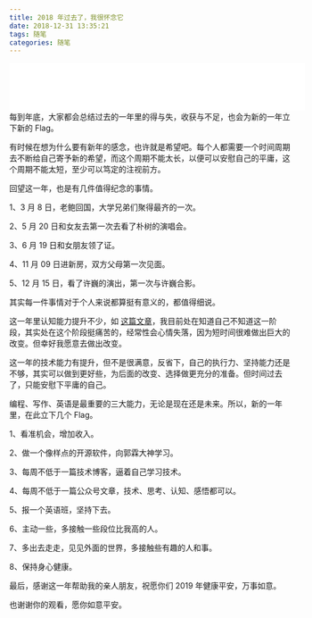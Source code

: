```yaml
---
title: 2018 年过去了，我很怀念它
date: 2018-12-31 13:35:21
tags: 随笔
categories: 随笔
---
```


<iframe frameborder="no" border="0" marginwidth="0" marginheight="0" width=530 height=86 src="//music.163.com/outchain/player?type=2&id=454489&auto=1&height=66"></iframe>
每到年底，大家都会总结过去的一年里的得与失，收获与不足，也会为新的一年立下新的 Flag。

有时候在想为什么要有新年的感念，也许就是希望吧。每个人都需要一个时间周期去不断给自己寄予新的希望，而这个周期不能太长，以便可以安慰自己的平庸，这个周期不能太短，至少可以笃定的注视前方。

回望这一年，也是有几件值得纪念的事情。

1、3 月 8 日，老鲍回国，大学兄弟们聚得最齐的一次。

2、5 月 20 日和女友去第一次去看了朴树的演唱会。

3、6 月 19 日和女朋友领了证。

4、11 月 09 日进新房，双方父母第一次见面。

5、12 月 15 日，看了许巍的演出，第一次与许巍合影。

其实每一件事情对于个人来说都算挺有意义的，都值得细说。

这一年里认知能力提升不少，如 [这篇文章](http://wuzhangyang.com/2018/12/05/d-k-effect/)，我目前处在知道自己不知道这一阶段，其实处在这个阶段挺痛苦的，经常性会心情失落，因为短时间很难做出巨大的改变。但幸好我愿意去做出改变。

这一年的技术能力有提升，但不是很满意，反省下，自己的执行力、坚持能力还是不够，其实可以做到更好些，为后面的改变、选择做更充分的准备。但时间过去了，只能安慰下平庸的自己。

编程、写作、英语是最重要的三大能力，无论是现在还是未来。所以，新的一年里，在此立下几个 Flag。

1、看准机会，增加收入。

2、做一个像样点的开源软件，向郭霖大神学习。

3、每周不低于一篇技术博客，逼着自己学习技术。

4、每周不低于一篇公众号文章，技术、思考、认知、感悟都可以。

5、报一个英语班，坚持下去。

6、主动一些，多接触一些段位比我高的人。

7、多出去走走，见见外面的世界，多接触些有趣的人和事。

8、保持身心健康。

最后，感谢这一年帮助我的亲人朋友，祝愿你们 2019 年健康平安，万事如意。

也谢谢你的观看，愿你如意平安。



